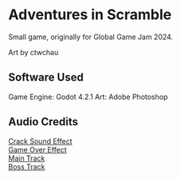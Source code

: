 # Adventures in Scramble
Small game, originally for Global Game Jam 2024.

Art by ctwchau

## Software Used
Game Engine: Godot 4.2.1
Art: Adobe Photoshop

## Audio Credits
[Crack Sound Effect](https://freesound.org/people/JustInvoke/sounds/446119/)  
[Game Over Effect](https://freesound.org/people/NotR/sounds/172950/)  
[Main Track](https://freesound.org/people/DenKyschuk/sounds/710441/)  
[Boss Track](https://freesound.org/people/humanoide9000/sounds/568867/)  

